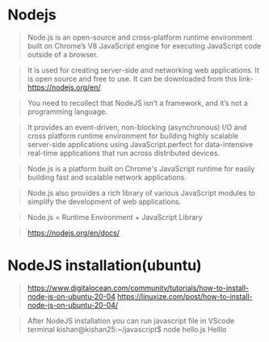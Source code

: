 # Nodejs

> Node.js is an open-source and cross-platform runtime environment built on Chrome’s V8 JavaScript engine for executing JavaScript code outside of a browser.

> It is   used for creating server-side and networking web applications. It is open source and free to use. It can be downloaded from this link- https://nodejs.org/en/.

 >You need to recollect that NodeJS isn’t a framework, and it’s not a programming language. 
 
 >It provides an event-driven, non-blocking (asynchronous) I/O and cross platform runtime environment for building 
 highly scalable server-side applications using JavaScript.perfect for data-intensive real-time applications that run
 across distributed devices.

> Node.js is a platform built on Chrome's JavaScript runtime for easily building fast and scalable network applications. 
 

> Node.js also provides a rich library of various JavaScript modules to simplify the development of web applications.

> Node.js = Runtime Environment + JavaScript Library

> https://nodejs.org/en/docs/

# NodeJS installation(ubuntu)

>https://www.digitalocean.com/community/tutorials/how-to-install-node-js-on-ubuntu-20-04
>https://linuxize.com/post/how-to-install-node-js-on-ubuntu-20-04/

>After NodeJS installation you can run javascript file in VScode terminal 
> kishan@kishan25:~/javascript$ node hello.js
Helllo
